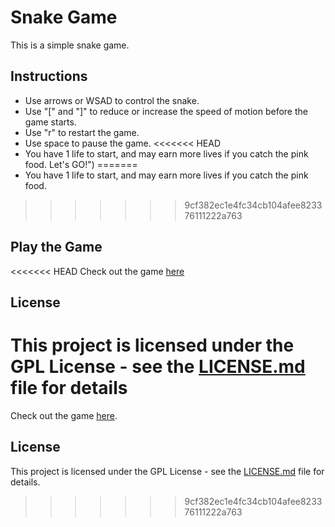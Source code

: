 # Snake Game
This is a simple snake game. 

## Instructions
* Use arrows or WSAD to control the snake.
* Use \"[\" and \"]\" to reduce or increase the speed of motion before the game starts.
* Use \"r\" to restart the game.
* Use space to pause the game. 
<<<<<<< HEAD
* You have 1 life to start, and may earn more lives if you catch the pink food. Let's GO!")
=======
* You have 1 life to start, and may earn more lives if you catch the pink food.
>>>>>>> 9cf382ec1e4fc34cb104afee823376111222a763

## Play the Game
<<<<<<< HEAD
Check out the game [here](https://snake-0711.firebaseapp.com)

## License

This project is licensed under the GPL License - see the [LICENSE.md](LICENSE.md) file for details
=======
Check out the game [here](https://snake-0711.firebaseapp.com).

## License

This project is licensed under the GPL License - see the [LICENSE.md](LICENSE.md) file for details.
>>>>>>> 9cf382ec1e4fc34cb104afee823376111222a763
